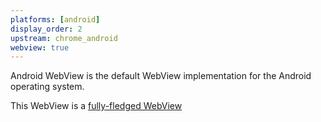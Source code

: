 ```yaml
---
platforms: [android]
display_order: 2
upstream: chrome_android
webview: true
---
```

Android WebView is the default WebView implementation for the Android operating system.

This WebView is a [fully-fledged WebView](https://webview-cg.github.io/usage-and-challenges/#dfn-fully-fledged)
